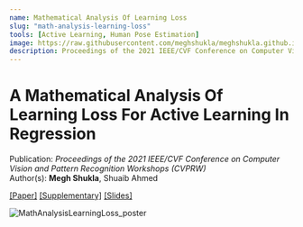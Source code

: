 ```yaml
---
name: Mathematical Analysis Of Learning Loss
slug: "math-analysis-learning-loss"
tools: [Active Learning, Human Pose Estimation]
image: https://raw.githubusercontent.com/meghshukla/meghshukla.github.io/master/files/images/LL%2B%2B_CVPRW.jpg
description: Proceedings of the 2021 IEEE/CVF Conference on Computer Vision and Pattern Recognition Workshops (CVPRW)
---
```


# A Mathematical Analysis Of Learning Loss For Active Learning In Regression

Publication: _Proceedings of the 2021 IEEE/CVF Conference on Computer Vision and Pattern Recognition Workshops (CVPRW)_ <br>
Author(s): **Megh Shukla**, Shuaib Ahmed

<a href="https://meghshukla.github.io/files/papers/cvprw/Math_Analysis_LearningLoss.pdf" target="_blank">[Paper]</a>  <a href="https://meghshukla.github.io/files/papers/cvprw/Math_Analysis_LearningLoss-supplementary.pdf" target="_blank">[Supplementary]</a>  <a href="https://meghshukla.github.io/files/papers/cvprw/Math_Analysis_LearningLoss_slides.pdf" target="_blank">[Slides]</a>

![MathAnalysisLearningLoss_poster](https://raw.githubusercontent.com/meghshukla/meghshukla.github.io/master/files/papers/cvprw/Math_Analysis_LearningLoss_poster.png)